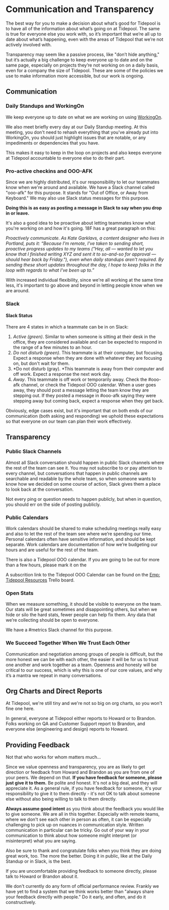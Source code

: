 # Communication and Transparency

The best way for you to make a decision about what’s good for Tidepool is to have all of the information about what’s going on at Tidepool. The same is true for everyone else you work with, so it’s important that we’re all up to date about what’s happening, even with the areas of Tidepool that we’re not actively involved with.

Transparency may seem like a passive process, like "don’t hide anything," but it’s actually a big challenge to keep everyone up to date and on the same page, especially on projects they’re not working on on a daily basis, even for a company the size of Tidepool. These are some of the policies we use to make information more accessible, but our work is ongoing.

## Communication

### Daily Standups and WorkingOn

We keep everyone up to date on what we are working on using [WorkingOn](https://workingon.co). 

We also meet briefly every day at our Daily Standup meeting. At this meeting, you don't need to rehash everything that you've already put into WorkingOn, you should just highlight issues that are notable, or any impediments or dependencies that you have.

This makes it easy to keep in the loop on projects and also keeps everyone at Tidepool accountable to everyone else to do their part.

### Pro-active checkins and OOO-AFK

Since we are highly distributed, it's our responsibility to let our teammates know when we're around and available. We have a Slack channel called "ooo-afk" for this purpose. It stands for "Out of Office, or Away from Keyboard." We may also use Slack status messages for this purpose.

**Doing this is as easy as posting a message in Slack to say when you drop in or leave.**

It's also a good idea to be proactive about letting teammates know what you're working on and how it's going. 18F has a great paragraph on this:

*Proactively communicate. As Kate Garklavs, a content designer who lives in Portland, puts it: “Because I'm remote, I've taken to sending short, proactive progress updates to my teams ("Hey, all — wanted to let you know that I finished writing XYZ and sent it to so-and-so for approval — should hear back by Friday."), even when daily standups aren't required. By sending these short updates throughout the day, I hope to keep folks in the loop with regards to what I've been up to.”*

With increased individual flexibility, since we're all working at the same time less, it's important to go above and beyond in letting people know when we are around.

### Slack

#### Slack Status

There are 4 states in which a teammate can be in on Slack:

1. *Active (green)*. Similar to when someone is sitting at their desk in the office, they are considered available and can be expected to respond in the range of a few minutes to an hour.
2. *Do not disturb (green)*. This teammate is at their computer, but focusing. Expect a response when they are done with whatever they are focusing on, but don't wait for them.
3. *Do not disturb (gray). *This teammate is away from their computer and off work. Expect a response the next work day.
4. *Away*. This teammate is off work or temporarily away. Check the #ooo-afk channel, or check the Tidepool OOO calendar. When a user goes away, they should post a message letting the team know they are stepping out. If they posted a message in #ooo-afk saying they were stepping away but coming back, expect a response when they get back.

Obviously, edge cases exist, but it's important that on both ends of our communication (both asking and responding) we uphold these expectations so that everyone on our team can plan their work effectively.

## Transparency

### Public Slack Channels

Almost all Slack conversation should happen in public Slack channels where the rest of the team can see it. You may not subscribe to or pay attention to every channel, but conversations that happen in public channels are searchable and readable by the whole team, so when someone wants to know how we decided on some course of action, Slack gives them a place to look back at the conversation.

Not every ping or question needs to happen publicly, but when in question, you should err on the side of posting publicly.

### Public Calendars

Work calendars should be shared to make scheduling meetings really easy and also to let the rest of the team see where we’re spending our time. Personal calendars often have sensitive information, and should be kept separate. Work calendars are documentation of how we’re budgeting our hours and are useful for the rest of the team.

There is also a Tidepool OOO calendar. If you are going to be out for more than a few hours, please mark it on the

A subscrition link to the Tidepool OOO Calendar can be found on the [Emp: Tidepool Resources](https://trello.com/b/0tbitS80/emp-tidepool-resources) Trello board.

### Open Stats

When we measure something, it should be visible to everyone on the team. Our stats will be great sometimes and disappointing others, but when we hide or silo the hard stats, fewer people can help fix them. Any data that we’re collecting should be open to everyone.

We have a #metrics Slack channel for this purpose.

### We Succeed Together When We Trust Each Other

Communication and negotiation among groups of people is difficult, but the more honest we can be with each other, the easier it will be for us to trust one another and work together as a team. Openness and honesty will be critical to our success, which is why this is one of our core values, and why it’s a mantra we repeat in many conversations.

## Org Charts and Direct Reports

At Tidepool, we're still tiny and we're not so big on org charts, so you won't fine one here.

In general, everyone at Tidepool either reports to Howard or to Brandon. Folks working on QA and Customer Support report to Brandon, and everyone else (engineering and design) reports to Howard.

## Providing Feedback

Not that who works for whom matters much...

Since we value openness and transparency, you are as likely to get direction or feedback from Howard and Brandon as you are from one of your peers. We depend on that. **If you have feedback for someone, please just give it to them.** Be polite and honest. It's not a big deal, and they will appreciate it. As a general rule, if you have feedback for someone, it's your responsibility to give it to them directly - it's not OK to talk about someone else without also being willing to talk to them directly.

**Always assume good intent** as you think about the feedback you would like to give someone. We are all in this together. Especially with remote teams, where we don't see each other in person as often, it can be especially challenging to pick up on nuances in communication style. Written communication in particular can be tricky. Go out of your way in your communication to think about how someone might interpret (or misinterpret) what you are saying.

Also be sure to thank and congratulate folks when you think they are doing great work, too. The more the better. Doing it in public, like at the Daily Standup or in Slack, is the best.

If you are uncomfortable providing feedback to someone directly, please talk to Howard or Brandon about it.

We don't currently do any form of official performance review. Frankly we have yet to find a system that we think works better than "always share your feedback directly with people." Do it early, and often, and do it constructively.